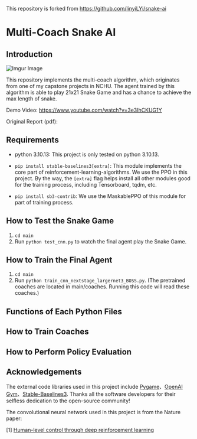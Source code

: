 This repository is forked from https://github.com/linyiLYi/snake-ai
# Multi-Coach Snake AI
## Introduction
![Imgur Image](https://imgur.com/a/WJcT7og.jpg)

This repository implements the multi-coach algorithm, which originates from one of my capstone projects in NCHU.
The agent trained by this algorithm is able to play 21x21 Snake Game and has a chance to achieve the max length of snake.

Demo Video: https://www.youtube.com/watch?v=3e3IhCKUG1Y

Original Report (pdf):

## Requirements
* python 3.10.13: This project is only tested on python 3.10.13.

* ```pip install stable-baselines3[extra]```: This module implements the core part of reinforcement-learning-algorithms. We use the PPO in this project. By the way, the ```[extra]``` flag helps install all other modules good for the training process, including Tensorboard, tqdm, etc.

* ```pip install sb3-contrib```: We use the MaskablePPO of this module for part of training process.

## How to Test the Snake Game
1. ```cd main```
2. Run ```python test_cnn.py``` to watch the final agent play the Snake Game.

## How to Train the Final Agent
1. ```cd main```
2. Run ```python train_cnn_nextstage_largernet3_BOSS.py```. (The pretrained coaches are located in main/coaches. Running this code will read these coaches.)

## Functions of Each Python Files

## How to Train Coaches

## How to Perform Policy Evaluation

## Acknowledgements
The external code libraries used in this project include [Pygame](https://www.pygame.org/news)、[OpenAI Gym](https://github.com/openai/gym)、[Stable-Baselines3](https://stable-baselines3.readthedocs.io/en/master/). Thanks all the software developers for their selfless dedication to the open-source community!

The convolutional neural network used in this project is from the Nature paper:

[1] [Human-level control through deep reinforcement learning](https://www.nature.com/articles/nature14236)
